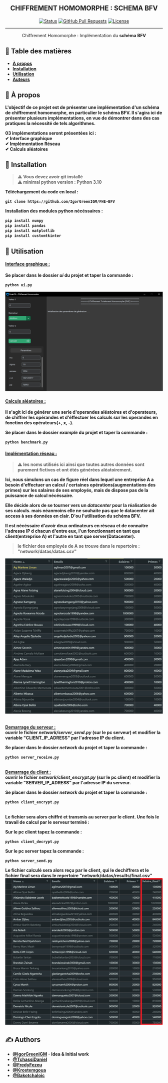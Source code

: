 <h2 align="center">CHIFFREMENT HOMOMORPHE : SCHEMA BFV</h2>
<h4></h4>

<div align="center">

[![Status](https://img.shields.io/badge/status-active-success.svg)]()
[![GitHub Pull Requests](https://img.shields.io/github/issues-pr/kylelobo/The-Documentation-Compendium.svg)](https://github.com/IgorGreenIGM/FHE-BFV/issues/pulls)
[![License](https://img.shields.io/badge/license-MIT-blue.svg)](/LICENSE)

</div>

---

<p align="center"> Chiffrement Homomorphe : Implémentation du <b>schéma BFV<b/>
    <br> 
</p>

## 📝 Table des matières

- [À propos](#about)
- [Installation](#getting_started)
- [Utilisation](#usage)
- [Auteurs](#authors)

## 🧐 À propos <a name = "about"></a>

L'objectif de ce projet est de présenter une implémentation d'un schéma de chiffrement homomorphe, en particulier le schéma BFV. Il s'agira ici de présenter plusieurs implémentations, en vue de démontrer dans des cas pratiques la nécessité de tels algorithmes.

03 implémentations seront présentées ici : <br>
✔ Interface graphique<br>
✔ Implémentation Réseau<br>
✔ Calculs aléatoires<br>

## 🏁 Installation <a name = "getting_started"></a>

>⚠️ Vous devez avoir git installé<br>
>⚠️ minimal python version : Python 3.10<br>

Téléchargement du code en local : 
```console
git clone https://github.com/IgorGreenIGM/FHE-BFV
```

Installation des modules python nécéssaires : 

```console
pip install numpy
pip install pandas
pip install matplotlib
pip install customtkinter
```

## 🎈 Utilisation <a name="usage"></a>

<h4><u> Interface graphique : </u></h4>
Se placer dans le dossier <b><i>ui</i></b> du projet et taper la commande : <br>

```console
python ui.py
```
<img src="./ui/ui.jpg"><br>



<h4><u> Calculs aléatoires : </u></h4>
Il s'agit ici de générer une serie d'operandes aléatoires et d'operateurs, de chiffrer les opérandes et d'éffectuer les calculs sur les operandes en fonction des opérateurs(+, x, -).

Se placer dans le dossier <b><i>example</i></b> du projet et taper la commande : <br>

```console
python benchmark.py
```

<h4><u> Implémentation réseau : </u></h4>

> ⚠️ les noms utilisés ici ainsi que toutes autres données sont purement fictives et ont étés générées aléatoirement.

Ici, nous simulons un cas de figure réel dans lequel une entreprise A a besoin d'effectuer un calcul / certaines opérations(augmentations des primes) sur les salaires de ses employés, mais de dispose pas de la puissance de calcul nécéssaire.


Elle décide alors de se tourner vers un <i>datacenter</i> pour la réalisation de ses calculs. mais néanmoins elle ne souhaite pas que le datacenter ait access à ses données en clair. D'ou l'utilisation du schéma BFV.

Il est nécéssaire d'avoir deux ordinateurs en réseau et de connaitre l'adresse IP d chacun d'entre eux, l'un fonctionnant en tant que client(entreprise A) et l'autre en tant que server(Datacenter).

> le fichier des employés de A se trouve dans le repertoire : "network/datas/datas.csv"
<img src="network/names_before.jpg">

<br><u>Demarrage du serveur :</u><br> 
ouvrir le fichier <i>network/server_send.py</i> (sur le pc serveur) et modifier la variable "CLIENT_IP_ADRESS" par l'adresse IP du client.

Se placer dans le dossier <b><i>network</i></b> du projet et taper la commande :<br>
```console
python server_receive.py
```

<br><u>Demarrage du client :</u><br> 
ouvrir le fichier <i>network/client_encrypt.py</i> (sur le pc client) et modifier la variable "SERVER_IP_ADRESS" par l'adresse IP du serveur.

Se placer dans le dossier <b><i>network</i></b> du projet et taper la commande :<br>
```console
python client_encrypt.py
```

<br>Le fichier sera alors chiffré et transmis au server par le client.
Une fois le travail de calcul par le serveur terminé : 

Sur le pc client tapez la commande :
```console
python client_decrypt.py
```

Sur le pc server tapez la commande :
```console
python server_send.py
```

Le fichier calculé sera alors reçu par le client, qui le dechiffrera et le fichier final sera dans le repertoire "network/datas/results/final.csv"
<img src="network/names_after.jpg">

## ✍️ Authors <a name = "authors"></a>

- [@IgorGreenIGM](https://github.com/IgorGreenIGM) - Idea & Initial work
- [@TchassiDaniel](https://github.com/TchassiDaniel)
- [@FredyFezeu](https://github.com/FredyFezeu)
- [@Krostemgoua](https://github.com/krostemgoua)
- [@Bakotchaloic](https://github.com/Bakotchaloic)